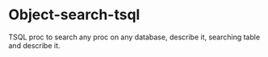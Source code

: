 # Object-search-tsql
TSQL proc to search any proc on any database, describe it, searching table and describe it.
